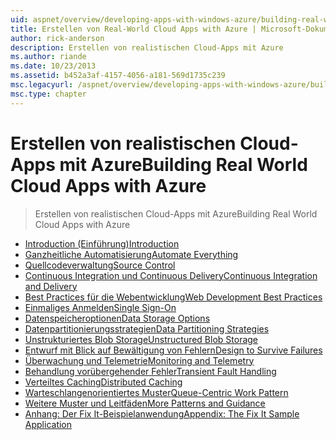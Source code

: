 ```yaml
---
uid: aspnet/overview/developing-apps-with-windows-azure/building-real-world-cloud-apps-with-windows-azure/index
title: Erstellen von Real-World Cloud Apps with Azure | Microsoft-Dokumentation
author: rick-anderson
description: Erstellen von realistischen Cloud-Apps mit Azure
ms.author: riande
ms.date: 10/23/2013
ms.assetid: b452a3af-4157-4056-a181-569d1735c239
msc.legacyurl: /aspnet/overview/developing-apps-with-windows-azure/building-real-world-cloud-apps-with-windows-azure
msc.type: chapter
---
```

<a name="building-real-world-cloud-apps-with-azure"></a><span data-ttu-id="31be1-103">Erstellen von realistischen Cloud-Apps mit Azure</span><span class="sxs-lookup"><span data-stu-id="31be1-103">Building Real World Cloud Apps with Azure</span></span>
====================
> <span data-ttu-id="31be1-104">Erstellen von realistischen Cloud-Apps mit Azure</span><span class="sxs-lookup"><span data-stu-id="31be1-104">Building Real World Cloud Apps with Azure</span></span>


- [<span data-ttu-id="31be1-105">Introduction (Einführung)</span><span class="sxs-lookup"><span data-stu-id="31be1-105">Introduction</span></span>](introduction.md)
- [<span data-ttu-id="31be1-106">Ganzheitliche Automatisierung</span><span class="sxs-lookup"><span data-stu-id="31be1-106">Automate Everything</span></span>](automate-everything.md)
- [<span data-ttu-id="31be1-107">Quellcodeverwaltung</span><span class="sxs-lookup"><span data-stu-id="31be1-107">Source Control</span></span>](source-control.md)
- [<span data-ttu-id="31be1-108">Continuous Integration und Continuous Delivery</span><span class="sxs-lookup"><span data-stu-id="31be1-108">Continuous Integration and Delivery</span></span>](continuous-integration-and-continuous-delivery.md)
- [<span data-ttu-id="31be1-109">Best Practices für die Webentwicklung</span><span class="sxs-lookup"><span data-stu-id="31be1-109">Web Development Best Practices</span></span>](web-development-best-practices.md)
- [<span data-ttu-id="31be1-110">Einmaliges Anmelden</span><span class="sxs-lookup"><span data-stu-id="31be1-110">Single Sign-On</span></span>](single-sign-on.md)
- [<span data-ttu-id="31be1-111">Datenspeicheroptionen</span><span class="sxs-lookup"><span data-stu-id="31be1-111">Data Storage Options</span></span>](data-storage-options.md)
- [<span data-ttu-id="31be1-112">Datenpartitionierungsstrategien</span><span class="sxs-lookup"><span data-stu-id="31be1-112">Data Partitioning Strategies</span></span>](data-partitioning-strategies.md)
- [<span data-ttu-id="31be1-113">Unstrukturiertes Blob Storage</span><span class="sxs-lookup"><span data-stu-id="31be1-113">Unstructured Blob Storage</span></span>](unstructured-blob-storage.md)
- [<span data-ttu-id="31be1-114">Entwurf mit Blick auf Bewältigung von Fehlern</span><span class="sxs-lookup"><span data-stu-id="31be1-114">Design to Survive Failures</span></span>](design-to-survive-failures.md)
- [<span data-ttu-id="31be1-115">Überwachung und Telemetrie</span><span class="sxs-lookup"><span data-stu-id="31be1-115">Monitoring and Telemetry</span></span>](monitoring-and-telemetry.md)
- [<span data-ttu-id="31be1-116">Behandlung vorübergehender Fehler</span><span class="sxs-lookup"><span data-stu-id="31be1-116">Transient Fault Handling</span></span>](transient-fault-handling.md)
- [<span data-ttu-id="31be1-117">Verteiltes Caching</span><span class="sxs-lookup"><span data-stu-id="31be1-117">Distributed Caching</span></span>](distributed-caching.md)
- [<span data-ttu-id="31be1-118">Warteschlangenorientiertes Muster</span><span class="sxs-lookup"><span data-stu-id="31be1-118">Queue-Centric Work Pattern</span></span>](queue-centric-work-pattern.md)
- [<span data-ttu-id="31be1-119">Weitere Muster und Leitfäden</span><span class="sxs-lookup"><span data-stu-id="31be1-119">More Patterns and Guidance</span></span>](more-patterns-and-guidance.md)
- [<span data-ttu-id="31be1-120">Anhang: Der Fix It-Beispielanwendung</span><span class="sxs-lookup"><span data-stu-id="31be1-120">Appendix: The Fix It Sample Application</span></span>](the-fix-it-sample-application.md)
